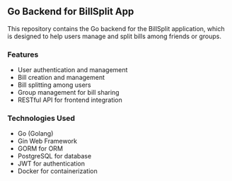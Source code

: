 ## Go Backend for BillSplit App

This repository contains the Go backend for the BillSplit application, which is designed to help users manage and split bills among friends or groups.

### Features
- User authentication and management
- Bill creation and management
- Bill splitting among users
- Group management for bill sharing
- RESTful API for frontend integration

### Technologies Used
- Go (Golang)
- Gin Web Framework
- GORM for ORM
- PostgreSQL for database
- JWT for authentication
- Docker for containerization
